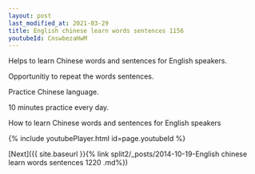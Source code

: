```yaml
---
layout: post
last_modified_at: 2021-03-29
title: English chinese learn words sentences 1156 
youtubeId: CnswbezaHwM
---
```

 
 
Helps to learn Chinese words and sentences for English speakers.

Opportunitiy to repeat the words sentences. 

Practice Chinese language. 
 
10 minutes practice every day. 
 
How to learn Chinese words and sentences for English speakers 
 
{% include youtubePlayer.html id=page.youtubeId %}
 
 
[Next]({{ site.baseurl }}{% link  split2/_posts/2014-10-19-English chinese learn words sentences 1220 .md%})
 
